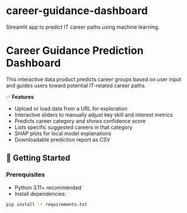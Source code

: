 # career-guidance-dashboard
Streamlit app to predict IT career paths using machine learning.
# Career Guidance Prediction Dashboard

This interactive data product predicts career groups based on user input and guides users toward potential IT-related career paths.

✅ **Features**
- Upload or load data from a URL for exploration
- Interactive sliders to manually adjust key skill and interest metrics
- Predicts career category and shows confidence score
- Lists specific suggested careers in that category
- SHAP plots for local model explanations
- Downloadable prediction report as CSV

## 🚀 Getting Started

### Prerequisites
- Python 3.11+ recommended
- Install dependencies:
```bash
pip install -r requirements.txt
